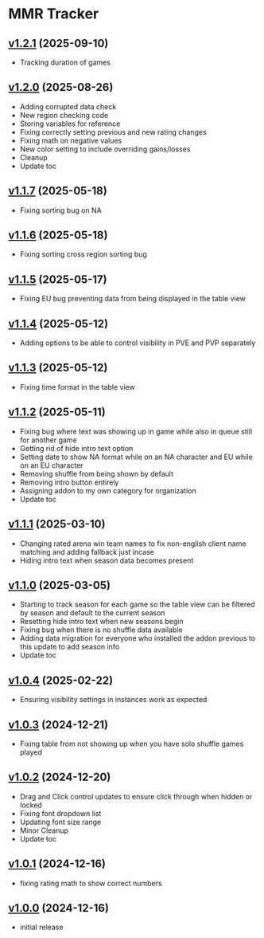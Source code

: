# MMR Tracker

## [v1.2.1](https://github.com/rbgdevx/mmr-tracker/releases/tag/v1.2.1) (2025-09-10)

- Tracking duration of games

## [v1.2.0](https://github.com/rbgdevx/mmr-tracker/releases/tag/v1.2.0) (2025-08-26)

- Adding corrupted data check
- New region checking code
- Storing variables for reference
- Fixing correctly setting previous and new rating changes
- Fixing math on negative values
- New color setting to include overriding gains/losses
- Cleanup
- Update toc

## [v1.1.7](https://github.com/rbgdevx/mmr-tracker/releases/tag/v1.1.7) (2025-05-18)

- Fixing sorting bug on NA

## [v1.1.6](https://github.com/rbgdevx/mmr-tracker/releases/tag/v1.1.6) (2025-05-18)

- Fixing sorting cross region sorting bug

## [v1.1.5](https://github.com/rbgdevx/mmr-tracker/releases/tag/v1.1.5) (2025-05-17)

- Fixing EU bug preventing data from being displayed in the table view

## [v1.1.4](https://github.com/rbgdevx/mmr-tracker/releases/tag/v1.1.4) (2025-05-12)

- Adding options to be able to control visibility in PVE and PVP separately

## [v1.1.3](https://github.com/rbgdevx/mmr-tracker/releases/tag/v1.1.3) (2025-05-12)

- Fixing time format in the table view

## [v1.1.2](https://github.com/rbgdevx/mmr-tracker/releases/tag/v1.1.2) (2025-05-11)

- Fixing bug where text was showing up in game while also in queue still for another game
- Getting rid of hide intro text option
- Setting date to show NA format while on an NA character and EU while on an EU character
- Removing shuffle from being shown by default
- Removing intro button entirely
- Assigning addon to my own category for organization
- Update toc

## [v1.1.1](https://github.com/rbgdevx/mmr-tracker/releases/tag/v1.1.1) (2025-03-10)

- Changing rated arena win team names to fix non-english client name matching and adding fallback just incase
- Hiding intro text when season data becomes present

## [v1.1.0](https://github.com/rbgdevx/mmr-tracker/releases/tag/v1.1.0) (2025-03-05)

- Starting to track season for each game so the table view can be filtered by season and default to the current season
- Resetting hide intro text when new seasons begin
- Fixing bug when there is no shuffle data available
- Adding data migration for everyone who installed the addon previous to this update to add season info
- Update toc

## [v1.0.4](https://github.com/rbgdevx/mmr-tracker/releases/tag/v1.0.4) (2025-02-22)

- Ensuring visibility settings in instances work as expected

## [v1.0.3](https://github.com/rbgdevx/mmr-tracker/releases/tag/v1.0.3) (2024-12-21)

- Fixing table from not showing up when you have solo shuffle games played

## [v1.0.2](https://github.com/rbgdevx/mmr-tracker/releases/tag/v1.0.2) (2024-12-20)

- Drag and Click control updates to ensure click through when hidden or locked
- Fixing font dropdown list
- Updating font size range
- Minor Cleanup
- Update toc

## [v1.0.1](https://github.com/rbgdevx/mmr-tracker/releases/tag/v1.0.1) (2024-12-16)

- fixing rating math to show correct numbers

## [v1.0.0](https://github.com/rbgdevx/mmr-tracker/releases/tag/v1.0.0) (2024-12-16)

- initial release
